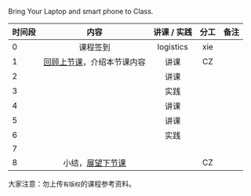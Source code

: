 Bring Your Laptop and smart phone  to Class. 

|时间段     |  内容    | 讲课 / 实践     |  分工  |  备注       |
| :---      |   :----:    |   :----:    |    :----:    | ---: |
|   0       |  课程签到     |  logistics   |     xie     |        |
|   1       |  [回顾上节课](../WW6/WW6-Plan.md)，介绍本节课内容     |  讲课    |     CZ     |         |
|   2       |      |  讲课    |       |         |
|   3       |      |  实践    |       |         |
|   4       |     |   讲课    |       |         |
|   5       |     |   讲课    |       |         |
|   6       |       |   实践    |        |         |
|   7       |       |        |        |         |
|   8       |  小结，[展望下节课](../WW8/WW8-Plan.md)    |        |     CZ     |         |



大家注意：勿上传``有版权``的课程参考资料。

